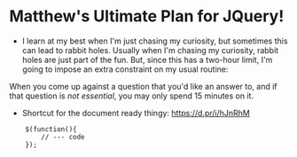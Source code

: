 # Matthew's Ultimate Plan for JQuery!
* I learn at my best when I'm just chasing my curiosity,
but sometimes this can lead to rabbit holes. Usually when
I'm chasing my curiosity, rabbit holes are just part of the
fun. But, since this has a two-hour limit, I'm going to
impose an extra constraint on my usual routine:

When you come up against a question that you'd like an
answer to, and if that question is *not essential*, you may
only spend 15 minutes on it.




* Shortcut for the document ready thingy: https://d.pr/i/hJnRhM
```
    $(function(){
        // --- code
    });
```
